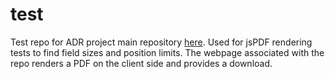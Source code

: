 # test

Test repo for ADR project main repository [here](https://github.com/adrrep/adr). Used for jsPDF rendering tests to find field sizes and position limits. The webpage associated with the repo renders a PDF on the client side and provides a download.
